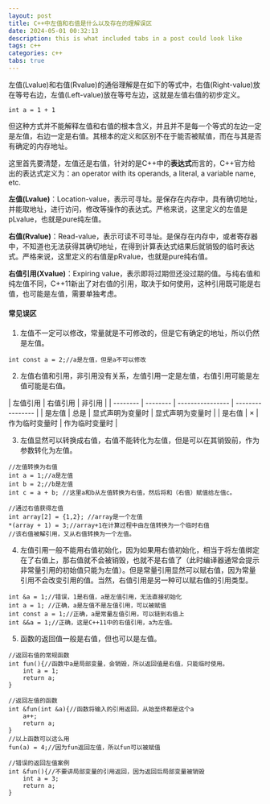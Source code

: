 ```yaml
---
layout: post
title: C++中左值和右值是什么以及存在的理解误区
date: 2024-05-01 00:32:13
description: this is what included tabs in a post could look like
tags: c++
categories: c++
tabs: true
---
```


左值(Lvalue)和右值(Rvalue)的通俗理解是在如下的等式中，右值(Right-value)放在等号右边，左值(Left-value)放在等号左边，这就是左值右值的初步定义。

```
int a = 1 + 1
```

但这种方式并不能解释左值和右值的根本含义，并且并不是每一个等式的左边一定是左值，右边一定是右值。其根本的定义和区别不在于能否被赋值，而在与其是否有确定的内存地址。

这里首先要清楚，左值还是右值，针对的是C++中的**表达式**而言的，C++官方给出的表达式定义为：an operator with its operands, a literal, a variable name, etc.

**左值(Lvalue)**：Location-value，表示可寻址。是保存在内存中，具有确切地址，并能取地址，进行访问，修改等操作的表达式。严格来说，这里定义的左值是pLvalue，也就是pure纯左值。

**右值(Rvalue)**：Read-value，表示可读不可寻址。是保存在内存中，或者寄存器中，不知道也无法获得其确切地址，在得到计算表达式结果后就销毁的临时表达式。严格来说，这里定义的右值是pRvalue，也就是pure纯右值。

**右值引用(Xvalue)**：Expiring value，表示即将过期但还没过期的值。与纯右值和纯左值不同，C++11新出了对右值的引用，取决于如何使用，这种引用既可能是右值，也可能是左值，需要单独考虑。

#### 常见误区

1. 左值不一定可以修改，常量就是不可修改的，但是它有确定的地址，所以仍然是左值。

```
int const a = 2;//a是左值，但是a不可以修改
```

2. 左值右值和引用，非引用没有关系，左值引用一定是左值，右值引用可能是左值可能是右值。

| 左值引用 | 右值引用 | 非引用           |
| -------- | -------- | ---------------- | ---------------- |
| 是左值   | 总是     | 显式声明为变量时 | 显式声明为变量时 |
| 是右值   | ×        | 作为临时变量时   | 作为临时变量时   |

3. 左值显然可以转换成右值，右值不能转化为左值，但是可以在其销毁前，作为参数转化为左值。

```
//左值转换为右值
int a = 1;//a是左值
int b = 2;//b是左值
int c = a + b; //这里a和b从左值转换为右值，然后将和（右值）赋值给左值c。

//通过右值获得左值
int array[2] = {1,2}; //array是一个左值
*(array + 1) = 3;//array+1在计算过程中由左值转换为一个临时右值
//该右值被解引用，又从右值转换为一个左值。
```

4. 左值引用一般不能用右值初始化，因为如果用右值初始化，相当于将左值绑定在了右值上，那右值就不会被销毁，也就不是右值了（此时编译器通常会提示非常量引用的初始值只能为左值）。但是常量引用显然可以赋右值，因为常量引用不会改变引用的值。当然，右值引用是另一种可以赋右值的引用类型。

```
int &a = 1;//错误，1是右值，a是左值引用，无法直接初始化
int a = 1; //正确，a是左值不是左值引用，可以被赋值
int const a = 1;//正确，a是常量左值引用，可以链到右值上
int &&a = 1;//正确，这是C++11中的右值引用，a为左值。
```

5. 函数的返回值一般是右值，但也可以是左值。

```
//返回右值的常规函数
int fun(){//函数中a是局部变量，会销毁，所以返回值是右值，只能临时使用。
    int a = 1;
    return a;
}

//返回左值的函数
int &fun(int &a){//函数将输入的引用返回，从始至终都是这个a
    a++;
    return a;
}
//以上函数可以这么用
fun(a) = 4;//因为fun返回左值，所以fun可以被赋值

//错误的返回左值案例
int &fun(){//不要讲局部变量的引用返回，因为返回后局部变量被销毁
    int a = 3;
    return a;
}
```
